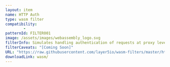 ```yaml
---
layout: item
name: HTTP Auth
type: wasm filter
compatibility:
        - 
patternId: FILTER001
image: /assets/images/webassembly_logo.svg
filterInfo: Simulates handling authentication of requests at proxy level. Requests with a header token with value hello are accepted as authorized while the rest unauthorized. The actual authentication is handled by the Upstream server. Whenever the proxy recieves a request it extracts the token header and makes a request to the Upstream server which validates the token and returns a response.
filterCaveats: "[Coming Soon]"
URL: "https://raw.githubusercontent.com/layer5io/wasm-filters/master/http-auth/src/lib.rs"
downloadLink: wasm/
---
```

